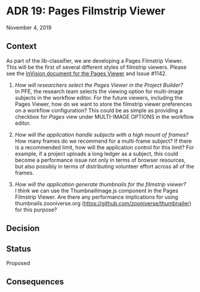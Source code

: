 # ADR 19: Pages Filmstrip Viewer

November 4, 2019

## Context

As part of the lib-classifier, we are developing a Pages Filmstrip Viewer. This will be the first of several different styles of filmstrip viewers. Please see the [InVision document for the Pages Viewer](https://projects.invisionapp.com/d/main?origin=v7?origin=v7#/console/12924056/373472137/preview) and Issue #1142.

1. *How will researchers select the Pages Viewer in the Project Builder?* 
    In PFE, the research team selects the viewing option for multi-image subjects in the workflow editor. For the future viewers, including the Pages Viewer, how do we want to store the filmstrip viewer preferences on a workflow configuration? This could be as simple as providing a checkbox for _Pages_ view under MULTI-IMAGE OPTIONS in the workflow editor.

2. *How will the application handle subjects with a high mount of frames?* 
    How many frames do we recommend for a multi-frame subject? If there is a recommended limit, how will the application control for this limit? For example, if a project uploads a long ledger as a subject, this could become a performance issue not only in terms of browser resources, but also possibly in terms of distributing volunteer effort across all of the frames.

3. *How will the application generate thumbnails for the filmstrip viewer?* 
    I think we can use the ThumbnailImage.js component in the Pages Filmstrip Viewer. Are there any performance implications for using thumbnails.zooniverse.org (https://github.com/zooniverse/thumbnailer) for this purpose? 

## Decision

## Status
Proposed

## Consequences
